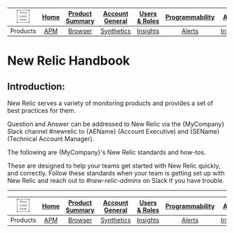 |<img src="/MD/IMG/logo.png" alt="{MyCompany}" width="50%"> |[Home](/MD/readme.md)	| [Product Summary](/MD/product-summary.md) |[Account General](/MD/Account/Account.md)	| [Users & Roles](/MD/Account/UsersAndRoles.md) | [Programmability](/MD/Account/Programmability.md)	|  [Automation](/MD/Account/Automation.md) | [APM Lambda](/MD/Products/APMLambda.md) |
|:---:	|:---:	|:---:	|:---:	|:---:	|:---:	|:---:	|:---:	|
|Products	|[APM](/MD/Products/APM.md) |[Browser](/MD/Products/Browser.md)| [Synthetics](/MD/Products/Synthetics.md) |[Insights](/MD/Products/Insights.md) |[Alerts](/MD/Products/Alerts.md) | [Infrastructure](/MD/Products/Infrastructure.md) | [Logs](/MD/Products/Logs.md) |


# New Relic Handbook

## Introduction:
New Relic serves a variety of monitoring products and provides a set of best practices for them. 

Question and Answer can be addressed to New Relic via the {MyCompany} Slack channel #newrelic 
to {AEName} (Account Executive) and {SEName} (Technical Account Manager).

The following are {MyCompany}'s New Relic standards and how-tos. 

These are designed to help your teams get started with New Relic quickly, and correctly. Follow these standards when your team is getting set up with New Relic and reach out to _#new-relic-admins_ on Slack if you have trouble.

---

|<img src="/MD/IMG/logo.png" alt="{MyCompany}" width="50%"> |[Home](/MD/readme.md)	| [Product Summary](/MD/product-summary.md) |[Account General](/MD/Account/Account.md)	| [Users & Roles](/MD/Account/UsersAndRoles.md) | [Programmability](/MD/Account/Programmability.md)	|  [Automation](/MD/Account/Automation.md) | [APM Lambda](/MD/Products/APMLambda.md) |
|:---:	|:---:	|:---:	|:---:	|:---:	|:---:	|:---:	|:---:	|
|Products	|[APM](/MD/Products/APM.md) |[Browser](/MD/Products/Browser.md)| [Synthetics](/MD/Products/Synthetics.md) |[Insights](/MD/Products/Insights.md) |[Alerts](/MD/Products/Alerts.md) | [Infrastructure](/MD/Products/Infrastructure.md) | [Logs](/MD/Products/Logs.md) |
